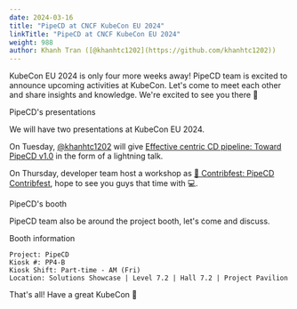 ```yaml
---
date: 2024-03-16
title: "PipeCD at CNCF KubeCon EU 2024"
linkTitle: "PipeCD at CNCF KubeCon EU 2024"
weight: 988
author: Khanh Tran ([@khanhtc1202](https://github.com/khanhtc1202))
---
```


KubeCon EU 2024 is only four more weeks away!
PipeCD team is excited to announce upcoming activities at KubeCon. Let's come to meet each other and share insights and knowledge. We're excited to see you there 🙌

PipeCD's presentations

We will have two presentations at KubeCon EU 2024.

On Tuesday, [@khanhtc1202](https://github.com/khanhtc1202) will give [Effective centric CD pipeline: Toward PipeCD v1.0](https://sched.co/1aQX4) in the form of a lightning talk.

On Thursday, developer team host a workshop as [🚨 Contribfest: PipeCD Contribfest](https://sched.co/1Yheb), hope to see you guys that time with 💻.

PipeCD's booth

PipeCD team also be around the project booth, let's come and discuss.

Booth information

```
Project: PipeCD
Kiosk #: PP4-B
Kiosk Shift: Part-time - AM (Fri)
Location: Solutions Showcase | Level 7.2 | Hall 7.2 | Project Pavilion
```

That's all! Have a great KubeCon 🙌
